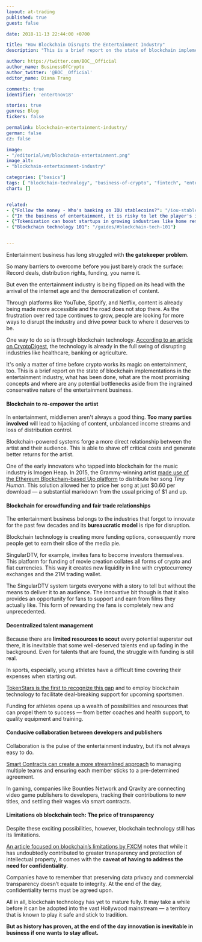 ```yaml
---
layout: at-trading
published: true
guest: false

date: 2018-11-13 22:44:00 +0700

title: "How Blockchain Disrupts the Entertainment Industry"
description: "This is a brief report on the state of blockchain implementations in the entertainment industry. What has been done, what are the most promising concepts and where are any potential bottlenecks aside from the ingrained conservative nature of the entertainment business."

author: https://twitter.com/BOC__Official
author_name: BusinessOfCrypto
author_twitter: '@BOC__Official'
editor_name: Diana Trang

comments: true
identifier: 'entertnov18'

stories: true
genres: Blog
tickers: false

permalink: blockchain-entertainment-industry/
german: false
cz: false

image:
- "/editorial/wm/blockchain-entertainment.png"
image_alt:
- "blockchain-entertainment-industry"

categories: ["basics"]
tags: [ "blockchain-technology", "business-of-crypto", "fintech", "entertainment-industry", "tokenization", "legal-disruption", "smart-contracts", "tokenomics"]
chart: []


related:
- {"Follow the money - Who's banking on IOU stablecoins?": "/iou-stablecoins-potential/"}
- {"In the business of entertainment, it is risky to let the player's interest wane": "/etheremon-kyber-network/"}
- {"Tokenization can boost startups in growing industries like home remodeling": "/tokenization-startup-boost/"}
- {"Blockchain technology 101": "/guides/#blockchain-tech-101"}


---
```


Entertainment business has long struggled with **the gatekeeper problem**.

So many barriers to overcome before you just barely crack the surface: Record deals, distribution rights, funding, you name it.

But even the entertainment industry is being flipped on its head with the arrival of the internet age and the democratization of content.

Through platforms like YouTube, Spotify, and Netflix, content is already being made more accessible and the road does not stop there. As the frustration over red tape continues to grow, people are looking for more ways to disrupt the industry and drive power back to where it deserves to be.

One way to do so is through blockchain technology. <a href="https://cryptodigestnews.com/5-industries-blockchain-is-disrupting-d219611b029c">According to an article on CryptoDigest</a>, the technology is already in the full swing of disrupting industries like healthcare, banking or agriculture.

It's only a matter of time before crypto works its magic on entertainment, too. This is a brief report on the state of blockchain implementations in the entertainment industry, what has been done, what are the most promising concepts and where are any potential bottlenecks aside from the ingrained conservative nature of the entertainment business.

#### Blockchain to re-empower the artist

In entertainment, middlemen aren't always a good thing. **Too many parties involved** will lead to hijacking of content, unbalanced income streams and loss of distribution control.

Blockchain-powered systems forge a more direct relationship between the artist and their audience. This is able to shave off critical costs and generate better returns for the artist.

One of the early innovators who tapped into blockchain for the music industry is Imogen Heap. In 2015, the Grammy-winning artist <a href="https://www.wired.co.uk/article/blockchain-disrupting-music-mycelia">made use of the Ethereum Blockchain-based Ujo platform</a> to distribute her song <em>Tiny Human</em>. This solution allowed her to price her song at just $0.60 per download — a substantial markdown from the usual pricing of $1 and up.

#### Blockchain for crowdfunding and fair trade relationships

The entertainment business belongs to the industries that forgot to innovate for the past few decades and its **bureaucratic model** is ripe for disruption.

Blockchain technology is creating more funding options, consequently more people get to earn their slice of the media pie.

SingularDTV, for example, invites fans to become investors themselves. This platform for funding of movie creation collates all forms of crypto and fiat currencies. This way it creates new liquidity in line with cryptocurrency exchanges and the 21M trading wallet.

The SingularDTV system targets everyone with a story to tell but without the means to deliver it to an audience. The innovative bit though is that it also provides an opportunity for fans to support and earn from films they actually like. This form of rewarding the fans is completely new and unprecedented.

#### Decentralized talent management

Because there are **limited resources to scout** every potential superstar out there, it is inevitable that some well-deserved talents end up fading in the background. Even for talents that are found, the struggle with funding is still real.

In sports, especially, young athletes have a difficult time covering their expenses when starting out.

<a href="https://www.coinspeaker.com/2017/09/12/decade-sports-industry-wont-blockchain-will-responsible">TokenStars is the first to recognize this gap</a> and to employ blockchain technology to facilitate deal-breaking support for upcoming sportsmen.

Funding for athletes opens up a wealth of possibilities and resources that can propel them to success — from better coaches and health support, to quality equipment and training.

#### Conducive collaboration between developers and publishers

Collaboration is the pulse of the entertainment industry, but it’s not always easy to do.

<a href="https://news.altcointrading.net/how-blockchain-disrupts-legal">Smart Contracts can create a more streamlined approach</a> to managing multiple teams and ensuring each member sticks to a pre-determined agreement.

In gaming, companies like Bounties Network and Qravity are connecting video game publishers to developers, tracking their contributions to new titles, and settling their wages via smart contracts.

#### Limitations ob blockchain tech: The price of transparency

Despite these exciting possibilities, however, blockchain technology still has its limitations.

<a href="https://www.fxcm.com/insights/what-are-blockchains-limitations">An article focused on blockchain’s limitations by FXCM</a> notes that while it has undoubtedly contributed to greater transparency and protection of intellectual property, it comes with the **caveat of having to address the need for confidentiality**.

Companies have to remember that preserving data privacy and commercial transparency doesn’t equate to integrity. At the end of the day, confidentiality terms must be agreed upon.

All in all, blockchain technology has yet to mature fully. It may take a while before it can be adopted into the vast Hollywood mainstream — a territory that is known to play it safe and stick to tradition.

**But as history has proven, at the end of the day innovation is inevitable in business if one wants to stay afloat.**
